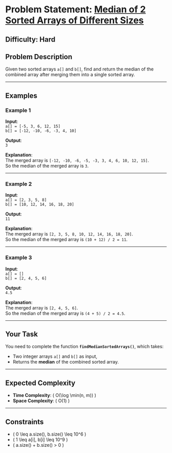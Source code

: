 # Problem Statement: [Median of 2 Sorted Arrays of Different Sizes](https://www.geeksforgeeks.org/problems/median-of-2-sorted-arrays-of-different-sizes/1?itm_source=geeksforgeeks&itm_medium=article&itm_campaign=practice_card)

## **Difficulty**: Hard

## **Problem Description**

Given two sorted arrays `a[]` and `b[]`, find and return the median of the combined array after merging them into a single sorted array.

---

## **Examples**

### **Example 1**

**Input**:  
`a[] = [-5, 3, 6, 12, 15]`  
`b[] = [-12, -10, -6, -3, 4, 10]`

**Output**:  
`3`

**Explanation**:  
The merged array is `[-12, -10, -6, -5, -3, 3, 4, 6, 10, 12, 15]`.  
So the median of the merged array is `3`.

---

### **Example 2**

**Input**:  
`a[] = [2, 3, 5, 8]`  
`b[] = [10, 12, 14, 16, 18, 20]`

**Output**:  
`11`

**Explanation**:  
The merged array is `[2, 3, 5, 8, 10, 12, 14, 16, 18, 20]`.  
So the median of the merged array is `(10 + 12) / 2 = 11`.

---

### **Example 3**

**Input**:  
`a[] = []`  
`b[] = [2, 4, 5, 6]`

**Output**:  
`4.5`

**Explanation**:  
The merged array is `[2, 4, 5, 6]`.  
So the median of the merged array is `(4 + 5) / 2 = 4.5`.

---

## **Your Task**

You need to complete the function **`findMedianSortedArrays()`**, which takes:

- Two integer arrays `a[]` and `b[]` as input,
- Returns the **median** of the combined sorted array.

---

## **Expected Complexity**

- **Time Complexity**: \( O(\log \min(n, m)) \)
- **Space Complexity**: \( O(1) \)

---

## **Constraints**

- \( 0 \leq a.size(), b.size() \leq 10^6 \)
- \( 1 \leq a[i], b[i] \leq 10^9 \)
- \( a.size() + b.size() > 0 \)
